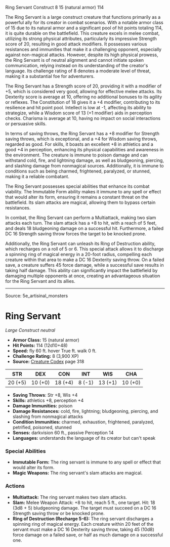 <MonsterName/>Ring Servant</MonsterName>
<CreatureType/>Construct</CreatureType>
<CR/>8</CR>
<AC/>15 (natural armor)</AC>
<HP/>114</HP>
<summary>The Ring Servant is a large construct creature that functions primarily as a powerful ally for its creator in combat scenarios. With a notable armor class of 15 due to its natural armor and a significant pool of hit points totaling 114, it is quite durable on the battlefield. This creature excels in melee combat, utilizing its strong physical attributes, particularly its impressive Strength score of 20, resulting in good attack modifiers. It possesses various resistances and immunities that make it a challenging opponent, especially against non-magical attacks. However, despite its high physical prowess, the Ring Servant is of neutral alignment and cannot initiate spoken communication, relying instead on its understanding of the creator's language. Its challenge rating of 8 denotes a moderate level of threat, making it a substantial foe for adventurers.</summary>

<detail>

The Ring Servant has a Strength score of 20, providing it with a modifier of +5, which is considered very good, allowing for effective melee attacks. Its Dexterity score is average at 10, offering no additional bonuses to its agility or reflexes. The Constitution of 18 gives it a +4 modifier, contributing to its resilience and hit point pool. Intellect is low at -1, affecting its ability to strategize, while a Wisdom score of 13 (+1 modifier) aids in perception checks. Charisma is average at 10, having no impact on social interactions or persuasive skills.

In terms of saving throws, the Ring Servant has a +8 modifier for Strength saving throws, which is exceptional, and a +4 for Wisdom saving throws, regarded as good. For skills, it boasts an excellent +8 in athletics and a good +4 in perception, enhancing its physical capabilities and awareness in the environment. The creature is immune to poison damage and can withstand cold, fire, and lightning damage, as well as bludgeoning, piercing, and slashing damage from nonmagical sources. Additionally, it is immune to conditions such as being charmed, frightened, paralyzed, or stunned, making it a reliable combatant.

The Ring Servant possesses special abilities that enhance its combat viability. The Immutable Form ability makes it immune to any spell or effect that would alter its form, ensuring it remains a constant threat on the battlefield. Its slam attacks are magical, allowing them to bypass certain resistances.

In combat, the Ring Servant can perform a Multiattack, making two slam attacks each turn. The slam attack has a +8 to hit, with a reach of 5 feet, and deals 18 bludgeoning damage on a successful hit. Furthermore, a failed DC 16 Strength saving throw forces the target to be knocked prone. 

Additionally, the Ring Servant can unleash its Ring of Destruction ability, which recharges on a roll of 5 or 6. This special attack allows it to discharge a spinning ring of magical energy in a 20-foot radius, compelling each creature within that area to make a DC 16 Dexterity saving throw. On a failed save, a creature suffers 45 force damage, while a successful save results in taking half damage. This ability can significantly impact the battlefield by damaging multiple opponents at once, creating an advantageous situation for the Ring Servant and its allies.</detail>



---

Source: 5e_artisinal_monsters

# Ring Servant

*Large* *Construct* *neutral*

- **Armor Class:** 15 (natural armor)
- **Hit Points:** 114 (12d10+48)
- **Speed:** fly 60 ft. hover True ft. walk 0 ft.
- **Challenge Rating:** 8 (3,900 XP)
- **Source:** [Creature Codex](https://koboldpress.com/kpstore/product/creature-codex-for-5th-edition-dnd) page 318

| STR | DEX | CON | INT | WIS | CHA |
| --- | --- | --- | --- | --- | --- |
| 20 (+5) | 10 (+0) | 18 (+4) | 8 (-1) | 13 (+1) | 10 (+0) |

- **Saving Throws**: Str +8, Wis +4
- **Skills:** athletics +8, perception +4
- **Damage Immunities:** poison
- **Damage Resistances:** cold, fire, lightning; bludgeoning, piercing, and slashing from nonmagical attacks
- **Condition Immunities:** charmed, exhaustion, frightened, paralyzed, petrified, poisoned, stunned
- **Senses:** darkvision 60 ft., passive Perception 14
- **Languages:** understands the language of its creator but can't speak

### Special Abilities

- **Immutable Form:** The ring servant is immune to any spell or effect that would alter its form.
- **Magic Weapons:** The ring servant's slam attacks are magical.

### Actions

- **Multiattack:** The ring servant makes two slam attacks.
- **Slam:** Melee Weapon Attack: +8 to hit, reach 5 ft., one target. Hit: 18 (3d8 + 5) bludgeoning damage. The target must succeed on a DC 16 Strength saving throw or be knocked prone.
- **Ring of Destruction (Recharge 5-6):** The ring servant discharges a spinning ring of magical energy. Each creature within 20 feet of the servant must make a DC 16 Dexterity saving throw, taking 45 (10d8) force damage on a failed save, or half as much damage on a successful one.




